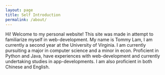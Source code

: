 ```yaml
---
layout: page
title: Self Introduction
permalink: /about/
---
```



Hi! Welcome to my personal website! This site was made in attempt to familiarize myself in web-development. My name is Tommy Lam, I am currently a second year at the University of Virginia. I am currently pursuiting a major in computer science and a minor in econ. Proficient in Python and Java, have experiences with web-development and currently undertaking studies in app-developments. I am also proficient in both Chinese and English.
